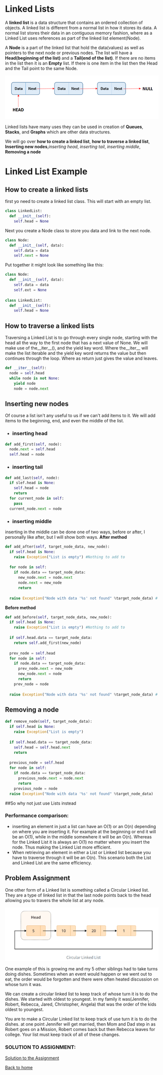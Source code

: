 # Linked Lists

A **linked list** is a data structure that contains an ordered collection of objects. A linked list is different from a normal list in how it stores its data. A normal list stores their data in an contiguous memory fashion, where as a Linked List uses references as part of the linked list element(Node).

 A **Node** is a part of the linked list that hold the data(values) as well as pointers to the next node or previous nodes. The list will have a **Head(beginning of the list)** and a **Tail(end of the list)**. If there are no items in the list then it is an **Empty** list. If there is one item in the list then the Head and the Tail point to the same Node.

 ![A picture of a Linked list](linked-list.png)

 Linked lists have many uses they can be used in creation of **Queues**, **Stacks**, and **Graphs** which are other data structures.

We will go over **how to create a linked list**, **how to traverse a linked list**, **Inserting new nodes**,*inserting head*, *inserting tail*, *inserting middle*, **Removing a node**

# Linked List Example
## How to create a linked lists
first yo need to create a linked list class. This will start with an empty list.
```python
class LinkedList:
  def __init__(self):
    self.head = None
```
Next you create a Node class to store you data and link to the next node.
```python
class Node:
  def __init__(self, data):
    self.data = data
    self.next = None
```
Put together it might look like something like this:
```python
class Node:
  def __init__(self, data):
    self.data = data
    self.ext = None

class LinkedList:
  def __init__(self):
    self.head = None
```

## How to traverse a linked lists
Traversing a Linked List is to go through every single node, starting with the head all the way to the first node that has a next value of None. We will make use of the__iter__(), and the yield key word. Where the__iter__ will make the list iterable and the yield key word returns the value but then continues through the loop. Where as return just gives the value and leaves.
```python
def __iter__(self):
  node = self.head
  while node is not None:
    yield node
    node = node.next
```
## Inserting new nodes
Of course a list isn't any useful to us if we can't add items to it. We will add items to the beginning, end, and even the middle of the list.
* ### inserting head
```python
def add_first(self, node):
  node.next = self.head
  self.head = node
```
* ### inserting tail
```python
def add_last(self, node):
  if slef.head is None:
    self.head = node
    return
  for current_node in self:
    pass
  current_node.next = node
```
* ### inserting middle
inserting in the middle can be done one of two ways, before or after, I personally like after, but I will show both ways.
**After method**
```python
def add_after(self, target_node_data, new_node):
  if self.head is None:
    raise Exception("List is empty") #Nothing to add to

  for node in self:
    if node.data == target_node_data:
      new_node.next = node.next
      node.next = new_node
      return

  raise Exception("Node with data '%s' not found" %target_node_data) # if the target_node_data doesn't exist
```
**Before method**
```python
def add_before(self, target_node_data, new_node):
  if self.head is None:
    raise Exception("List is empty") #Nothing to add to

  if self.head.data == target_node_data:
    return self.add_first(new_node)

  prev_node = self.head
  for node in self:
    if node.data == target_node_data:
      prev_node.next = new_node
      new_node.next = node
      return
    prev_node = node

  raise Exception("Node with data '%s' not found" %target_node_data) # if the target_node_data doesn't exist
```
## Removing a node
```python
def remove_node(self, target_node_data):
  if self.head is None:
    raise Exception("List is empty")

  if self.head.data == target_node_data:
    self.head = self.head.next
    return

  previous_node = self.head
  for node in self:
    if node.data == target_node_data:
      previous_node.next = node.next
      return
    previous_node = node
  raise Exception("Node with data '%s' not found" %target_node_data)
```
##So why not just use Lists instead
### Performance comparison:
* inserting an element in just a list can have an O(1) or an O(n) depending on where you are inserting it. For example at the beginning or end it will be an O(1), while in the middle somewhere it will be an O(n). Whereas for the Linked List it is always an O(1) no matter where you insert the node. Thus making the Linked List more efficient.
* When retrieving an element in either a List or Linked list because you have to traverse through it will be an O(n). This scenario both the List and Linked List are the same efficiency.
## Problem Assignment
One other form of a Linked list is something called a Circular Linked list. They are a type of linked list in that the last node points back to the head allowing you to travers the whole list at any node.

![A picture of a Circular Linked List](Circular_linked.png)

One example of this is growing me and my 5 other siblings had to take turns doing dishes. Sometimes when an event would happen or we went out to eat, the order would be forgotten and there were often heated discussion on whose turn it was.

We can create a circular linked list to keep track of whose turn it is to do the dishes. We started with oldest to youngest. In my family it was(Jennifer, Robert, Rebecca, Jared, Christopher, Angela) that was the order of the kids oldest to youngest.

You are to make a Circular Linked list to keep track of use turn it is to do the dishes. at one point Jennifer will get married, then Mom and Dad step in as Robert goes on a Mission, Robert comes back but then Rebecca leaves for college. Your list must keep track of all of these changes.
### SOLUTION TO ASSIGNMENT:
[Solution to the Assignment](SolutionLinkedList.md)

[Back to home](FinalProject.md)

